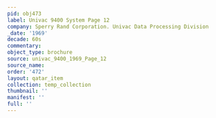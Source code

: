```yaml
---
pid: obj473
label: Univac 9400 System Page 12
company: Sperry Rand Corporation. Univac Data Processing Division
_date: '1969'
decade: 60s
commentary: 
object_type: brochure
source: univac_9400_1969_Page_12
source_name: 
order: '472'
layout: qatar_item
collection: temp_collection
thumbnail: ''
manifest: ''
full: ''
---
```

